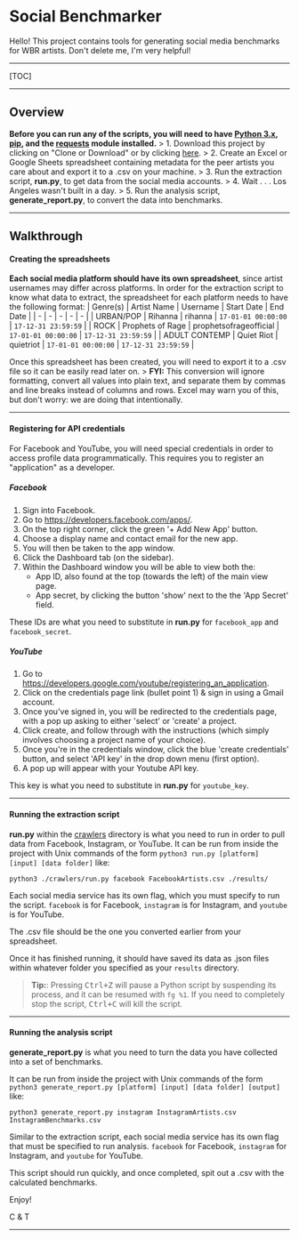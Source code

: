 Social Benchmarker
===================

Hello! This project contains tools for generating social media benchmarks for WBR artists. Don't delete me, I'm very helpful!

----------

[TOC]


----------


Overview
-------------



**Before you can run any of the scripts, you will need to have [Python 3.x](https://www.python.org/downloads/), [pip](https://stackoverflow.com/questions/40868345/checking-whether-the-pip-is-installed), and the [requests](https://pypi.python.org/pypi/requests) module installed.**
	> 1. Download this project by clicking on "Clone or Download" or by clicking [here](https://github.com/cfoster0/social_benchmarker/archive/master.zip).
	> 2. Create an Excel or Google Sheets spreadsheet containing metadata for the peer artists you care about and export it to a .csv on your machine.
	> 3. Run the extraction script, **run.py**, to get data from the social media accounts.
	> 4. Wait . . . Los Angeles wasn't built in a day.
	> 5. Run the analysis script, **generate_report.py**, to convert the data into benchmarks.

----------

Walkthrough
-------------


#### Creating the spreadsheets

**Each social media platform should have its own spreadsheet**, since artist usernames may differ across platforms. In order for the extraction script to know what data to extract, the spreadsheet for each platform needs to have the following format:
| Genre(s) | Artist Name | Username | Start Date | End Date |
| - | - | - | - | - |
| URBAN/POP | Rihanna | rihanna | `17-01-01 00:00:00`            | `17-12-31 23:59:59`  |
| ROCK | Prophets of Rage | prophetsofrageofficial | `17-01-01 00:00:00` | `17-12-31 23:59:59`  |
| ADULT CONTEMP | Quiet Riot | quietriot | `17-01-01 00:00:00`            | `17-12-31 23:59:59`  |

Once this spreadsheet has been created, you will need to export it to a .csv file so it can be easily read later on. 
	> **FYI:** This conversion will ignore formatting, convert all values into plain text, and separate them by commas and line breaks instead of columns and rows. Excel may warn you of this, but don't worry: we are doing that intentionally.

----------

#### Registering for API credentials

For Facebook and YouTube, you will need special credentials in order to access profile data programmatically. This requires you to register an "application" as a developer.

##### Facebook

1. Sign into Facebook.
2. Go to https://developers.facebook.com/apps/.
3. On the top right corner, click the green '+ Add New App' button.
4. Choose a display name and contact email for the new app.
5. You will then be taken to the app window.
5. Click the Dashboard tab (on the sidebar).
6. Within the Dashboard window you will be able to view both the:
	* App ID, also found at the top (towards the left) of the main view page.
	* App secret, by clicking the button 'show' next to the the 'App Secret' field.

These IDs are what you need to substitute in **run.py** for `facebook_app` and `facebook_secret`.

##### YouTube

1. Go to https://developers.google.com/youtube/registering_an_application.
2. Click on the credentials page link (bullet point 1) & sign in using a Gmail account.
3. Once you've signed in, you will be redirected to the credentials page, with a pop up asking to either 'select' or 'create' a project. 
4. Click create, and follow through with the instructions (which simply involves choosing a project name of your choice).
5. Once you're in the credentials window, click the blue 'create credentials' button, and select 'API key' in the drop down menu (first option).
6. A pop up will appear with your Youtube API key.

This key is what you need to substitute in **run.py** for `youtube_key`.

----------

#### Running the extraction script

**run.py** within the [crawlers](crawlers) directory is what you need to run in order to pull data from Facebook, Instagram, or YouTube. It can be run from inside the project with Unix commands of the form `python3 run.py [platform] [input] [data folder]` like:
```
python3 ./crawlers/run.py facebook FacebookArtists.csv ./results/
```
Each social media service has its own flag, which you must specify to run the script. `facebook` is for Facebook, `instagram` is for Instagram, and `youtube` is for YouTube.

The .csv file should be the one you converted earlier from your spreadsheet.

Once it has finished running, it should have saved its data as .json files within whatever folder you specified as your `results` directory.

> **Tip:**: Pressing <kbd>Ctrl+Z</kbd> will pause a Python script by suspending its process, and it can be resumed with `fg %1`. If you need to completely stop the script, <kbd>Ctrl+C</kbd> will kill the script.

----------

#### Running the analysis script
**generate_report.py** is what you need to turn the data you have collected into a set of benchmarks. 

It can be run from inside the project with Unix commands of the form `python3 generate_report.py [platform] [input] [data folder] [output]` like:
```
python3 generate_report.py instagram InstagramArtists.csv InstagramBenchmarks.csv
```
Similar to the extraction script, each social media service has its own flag that must be specified to run analysis. `facebook` for Facebook, `instagram` for Instagram, and `youtube` for YouTube.

This script should run quickly, and once completed, spit out a .csv with the calculated benchmarks.

Enjoy!

C & T

----------
